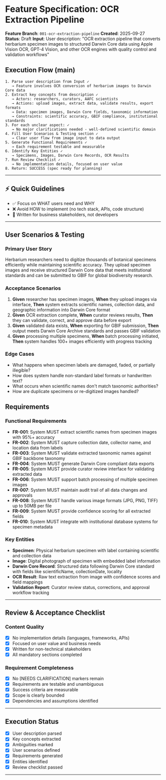 # Feature Specification: OCR Extraction Pipeline

**Feature Branch**: `001-ocr-extraction-pipeline`
**Created**: 2025-09-27
**Status**: Draft
**Input**: User description: "OCR extraction pipeline that converts herbarium specimen images to structured Darwin Core data using Apple Vision OCR, GPT-4 Vision, and other OCR engines with quality control and validation workflows"

## Execution Flow (main)
```
1. Parse user description from Input ✓
   → Feature involves OCR conversion of herbarium images to Darwin Core data
2. Extract key concepts from description ✓
   → Actors: researchers, curators, AAFC scientists
   → Actions: upload images, extract data, validate results, export formats
   → Data: specimen images, Darwin Core fields, taxonomic information
   → Constraints: scientific accuracy, GBIF compliance, institutional standards
3. For each unclear aspect: ✓
   → No major clarifications needed - well-defined scientific domain
4. Fill User Scenarios & Testing section ✓
   → Clear user flow from image input to data output
5. Generate Functional Requirements ✓
   → Each requirement testable and measurable
6. Identify Key Entities ✓
   → Specimens, Images, Darwin Core Records, OCR Results
7. Run Review Checklist ✓
   → No implementation details, focused on user value
8. Return: SUCCESS (spec ready for planning)
```

---

## ⚡ Quick Guidelines
- ✅ Focus on WHAT users need and WHY
- ❌ Avoid HOW to implement (no tech stack, APIs, code structure)
- 👥 Written for business stakeholders, not developers

---

## User Scenarios & Testing

### Primary User Story
Herbarium researchers need to digitize thousands of botanical specimens efficiently while maintaining scientific accuracy. They upload specimen images and receive structured Darwin Core data that meets institutional standards and can be submitted to GBIF for global biodiversity research.

### Acceptance Scenarios
1. **Given** researcher has specimen images, **When** they upload images via interface, **Then** system extracts scientific names, collection data, and geographic information into Darwin Core format
2. **Given** OCR extraction complete, **When** curator reviews results, **Then** they can validate, correct, and approve data before export
3. **Given** validated data exists, **When** exporting for GBIF submission, **Then** output meets Darwin Core Archive standards and passes GBIF validation
4. **Given** processing multiple specimens, **When** batch processing initiated, **Then** system handles 100+ images efficiently with progress tracking

### Edge Cases
- What happens when specimen labels are damaged, faded, or partially illegible?
- How does system handle non-standard label formats or handwritten text?
- What occurs when scientific names don't match taxonomic authorities?
- How are duplicate specimens or re-digitized images handled?

## Requirements

### Functional Requirements
- **FR-001**: System MUST extract scientific names from specimen images with 95%+ accuracy
- **FR-002**: System MUST capture collection date, collector name, and location data from labels
- **FR-003**: System MUST validate extracted taxonomic names against GBIF backbone taxonomy
- **FR-004**: System MUST generate Darwin Core compliant data exports
- **FR-005**: System MUST provide curator review interface for validating extracted data
- **FR-006**: System MUST support batch processing of multiple specimen images
- **FR-007**: System MUST maintain audit trail of all data changes and approvals
- **FR-008**: System MUST handle various image formats (JPG, PNG, TIFF) up to 50MB per file
- **FR-009**: System MUST provide confidence scoring for all extracted fields
- **FR-010**: System MUST integrate with institutional database systems for specimen metadata

### Key Entities
- **Specimen**: Physical herbarium specimen with label containing scientific and collection data
- **Image**: Digital photograph of specimen with embedded label information
- **Darwin Core Record**: Structured data following Darwin Core standard with fields like scientificName, collectionDate, locality
- **OCR Result**: Raw text extraction from image with confidence scores and field mappings
- **Validation Report**: Curator review status, corrections, and approval workflow tracking

---

## Review & Acceptance Checklist

### Content Quality
- [x] No implementation details (languages, frameworks, APIs)
- [x] Focused on user value and business needs
- [x] Written for non-technical stakeholders
- [x] All mandatory sections completed

### Requirement Completeness
- [x] No [NEEDS CLARIFICATION] markers remain
- [x] Requirements are testable and unambiguous
- [x] Success criteria are measurable
- [x] Scope is clearly bounded
- [x] Dependencies and assumptions identified

---

## Execution Status

- [x] User description parsed
- [x] Key concepts extracted
- [x] Ambiguities marked
- [x] User scenarios defined
- [x] Requirements generated
- [x] Entities identified
- [x] Review checklist passed

---
